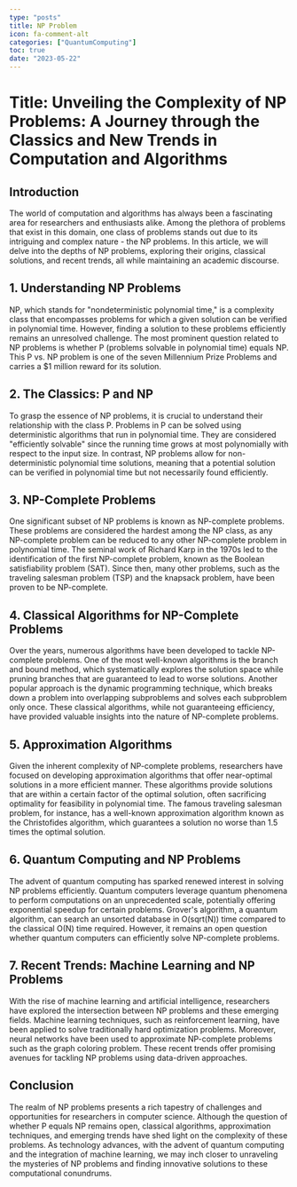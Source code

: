 ```yaml
---
type: "posts"
title: NP Problem
icon: fa-comment-alt
categories: ["QuantumComputing"]
toc: true
date: "2023-05-22"
---
```




# Title: Unveiling the Complexity of NP Problems: A Journey through the Classics and New Trends in Computation and Algorithms

## Introduction
The world of computation and algorithms has always been a fascinating area for researchers and enthusiasts alike. Among the plethora of problems that exist in this domain, one class of problems stands out due to its intriguing and complex nature - the NP problems. In this article, we will delve into the depths of NP problems, exploring their origins, classical solutions, and recent trends, all while maintaining an academic discourse.

## 1. Understanding NP Problems
NP, which stands for "nondeterministic polynomial time," is a complexity class that encompasses problems for which a given solution can be verified in polynomial time. However, finding a solution to these problems efficiently remains an unresolved challenge. The most prominent question related to NP problems is whether P (problems solvable in polynomial time) equals NP. This P vs. NP problem is one of the seven Millennium Prize Problems and carries a $1 million reward for its solution.

## 2. The Classics: P and NP
To grasp the essence of NP problems, it is crucial to understand their relationship with the class P. Problems in P can be solved using deterministic algorithms that run in polynomial time. They are considered "efficiently solvable" since the running time grows at most polynomially with respect to the input size. In contrast, NP problems allow for non-deterministic polynomial time solutions, meaning that a potential solution can be verified in polynomial time but not necessarily found efficiently.

## 3. NP-Complete Problems
One significant subset of NP problems is known as NP-complete problems. These problems are considered the hardest among the NP class, as any NP-complete problem can be reduced to any other NP-complete problem in polynomial time. The seminal work of Richard Karp in the 1970s led to the identification of the first NP-complete problem, known as the Boolean satisfiability problem (SAT). Since then, many other problems, such as the traveling salesman problem (TSP) and the knapsack problem, have been proven to be NP-complete.

## 4. Classical Algorithms for NP-Complete Problems
Over the years, numerous algorithms have been developed to tackle NP-complete problems. One of the most well-known algorithms is the branch and bound method, which systematically explores the solution space while pruning branches that are guaranteed to lead to worse solutions. Another popular approach is the dynamic programming technique, which breaks down a problem into overlapping subproblems and solves each subproblem only once. These classical algorithms, while not guaranteeing efficiency, have provided valuable insights into the nature of NP-complete problems.

## 5. Approximation Algorithms
Given the inherent complexity of NP-complete problems, researchers have focused on developing approximation algorithms that offer near-optimal solutions in a more efficient manner. These algorithms provide solutions that are within a certain factor of the optimal solution, often sacrificing optimality for feasibility in polynomial time. The famous traveling salesman problem, for instance, has a well-known approximation algorithm known as the Christofides algorithm, which guarantees a solution no worse than 1.5 times the optimal solution.

## 6. Quantum Computing and NP Problems
The advent of quantum computing has sparked renewed interest in solving NP problems efficiently. Quantum computers leverage quantum phenomena to perform computations on an unprecedented scale, potentially offering exponential speedup for certain problems. Grover's algorithm, a quantum algorithm, can search an unsorted database in O(sqrt(N)) time compared to the classical O(N) time required. However, it remains an open question whether quantum computers can efficiently solve NP-complete problems.

## 7. Recent Trends: Machine Learning and NP Problems
With the rise of machine learning and artificial intelligence, researchers have explored the intersection between NP problems and these emerging fields. Machine learning techniques, such as reinforcement learning, have been applied to solve traditionally hard optimization problems. Moreover, neural networks have been used to approximate NP-complete problems such as the graph coloring problem. These recent trends offer promising avenues for tackling NP problems using data-driven approaches.

## Conclusion
The realm of NP problems presents a rich tapestry of challenges and opportunities for researchers in computer science. Although the question of whether P equals NP remains open, classical algorithms, approximation techniques, and emerging trends have shed light on the complexity of these problems. As technology advances, with the advent of quantum computing and the integration of machine learning, we may inch closer to unraveling the mysteries of NP problems and finding innovative solutions to these computational conundrums.